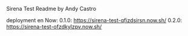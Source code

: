 Sirena Test Readme by Andy Castro

deployment en Now:
0.1.0: https://sirena-test-qfizdsirsn.now.sh/
0.2.0: https://sirena-test-ofzdkylzpv.now.sh/
